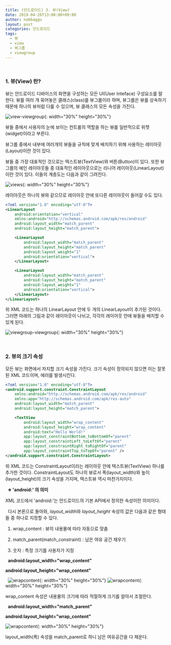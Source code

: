 ```yaml
---
title: (안드로이드) 3. 뷰(View)
date: 2019-04-26T13:00:00+09:00
author: nobbaggu
layout: post
categories: 안드로이드
tags:
  - 뷰
  - view
  - 뷰그룹
  - viewgroup
---
```


&nbsp;
### 1. 뷰(View) 란?

뷰는 안드로이드 디바이스의 화면을 구성하는 모든 UI(User Inteface) 구성요소를 말한다. 뷰를 여러 개 묶어놓은 클래스(class)를 뷰그룹이라 하며, 뷰그룹은 뷰를 상속하기때문에 하나의 뷰처럼 다룰 수 있으며, 뷰 클래스의 모든 속성을 가진다.

![view-viewgroup](https://nobbaggu.github.io/images/android/3/view-viewgroup.png){: width="30%" height="30%"}

뷰들 중에서 사용자의 눈에 보이는 컨트롤의 역할을 하는 뷰를 일반적으로 위젯(widget)이라고 부른다.

뷰그룹 중에서 내부에 여러개의 뷰들을 규칙에 맞게 배치하기 위해 사용하는 레이아웃(Layout)이란 것이 있다.

뷰들 중 가장 대표적인 것으로는 텍스트뷰(TextView)와 버튼(Button)이 있다. 또한 뷰그룹의 예인 레이아웃들 중 대표적인 레이아웃으로는 리니어 레이아웃(LinearLayout)이란 것이 있다. 이들의 계층도는 다음과 같이 그려진다.

![views](https://nobbaggu.github.io/images/android/3/2.png){: width="30%" height="30%"}

레이아웃은 하나의 뷰와 같으므로 레이아웃 안에 또다른 레이아웃이 들어갈 수도 있다.

~~~ xml
<?xml version="1.0" encoding="utf-8"?>
<LinearLayout
    android:orientation="vertical"
    xmlns:android="http://schemas.android.com/apk/res/android"
    android:layout_width="match_parent"
    android:layout_height="match_parent">

    <LinearLayout
        android:layout_width="match_parent"
        android:layout_height="match_parent"
        android:layout_weight="1"
        android:orientation="vertical">
    </LinearLayout>

    <LinearLayout
        android:layout_width="match_parent"
        android:layout_height="match_parent"
        android:layout_weight="1"
        android:orientation="vertical">
    </LinearLayout>
</LinearLayout>
~~~

위 XML 코드는 하나의 LinearLayout 안에 두 개의 LinearLayout이 추가된 것이다. 그러면 아래의 그림과 같이 레이아웃이 나뉘고, 각각의 레이아웃 안에 뷰들을 배치할 수 있게 된다.

![viewgroup-viewgroup](https://nobbaggu.github.io/images/android/3/6.png){: width="30%" height="30%"}

&nbsp;
&nbsp;
### 2. 뷰의 크기 속성
모든 뷰는 화면에서 차지할 크기 속성을 가진다. 크기 속성이 정의되지 않으면 이는 잘못된 XML 코드이며, 에러를 발생시킨다.

~~~ xml
<?xml version="1.0" encoding="utf-8"?>
<android.support.constraint.ConstraintLayout
    xmlns:android="http://schemas.android.com/apk/res/android"
    xmlns:app="http://schemas.android.com/apk/res-auto"
    android:layout_width="match_parent"
    android:layout_height="match_parent">

    <TextView
        android:layout_width="wrap_content"
        android:layout_height="wrap_content"
        android:text="Hello World!"
        app:layout_constraintBottom_toBottomOf="parent"
        app:layout_constraintLeft_toLeftOf="parent"
        app:layout_constraintRight_toRightOf="parent"
        app:layout_constraintTop_toTopOf="parent" />
</android.support.constraint.ConstraintLayout>
~~~

위 XML 코드는 ConstraintLayout이라는 레이아웃 안에 텍스트뷰(TextView) 하나를 추가한 것이다. ConstraintLayout도 하나의 뷰로서 폭(layout_width)와 높이(layout_height)의 크기 속성을 가지며, 텍스트뷰 역시 마찬가지이다.

&nbsp;
**※ 'android:' 의 의미**

XML 코드에서 'android:'는 안드로이드의 기본 API에서 정의한 속성이란 의미이다.

&nbsp;
다시 본론으로 돌아와, *layout_width*와 *layout_height* 속성의 값은 다음과 같은 형태들 중 하나로 지정할 수 있다.

1. wrap_content : 뷰의 내용물에 따라 자동으로 맞춤

2. match_parent(match_constraint) : 남은 여유 공간 채우기

3. 숫자 : 특정 크기를 사용자가 지정

&nbsp;
**android:layout_width=\"wrap_content\"**

**android:layout_height=\"wrap_content\"**

&nbsp;
![wrapcontent](https://nobbaggu.github.io/images/android/3/3.png){: width="30%" height="30%"}
![wrapcontent](https://nobbaggu.github.io/images/android/3/4.png){: width="30%" height="30%"}

wrap_content 속성은 내용물의 크기에 따라 적절하게 크기를 알아서 조절한다.

&nbsp;
**android:layout_width="match_parent"**

**android:layout_height="wrap_content"**

![wrapcontent](https://nobbaggu.github.io/images/android/3/5.png){: width="30%" height="30%"}

layout_width(폭) 속성을 match_parent로 하니 남은 여유공간을 다 채운다.

&nbsp;
